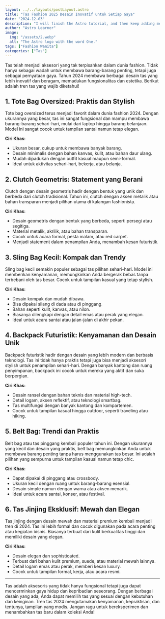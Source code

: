 ```yaml
---
layout: ../../layouts/postLayout.astro
title: "Tas Fashion 2025 Desain Inovatif untuk Setiap Gaya"
date: "2024-12-03"
description: "I will finish the Astro tutorial, and then keep adding more posts. Watch this space for more to come"
author: "Astro Learner"
image:
  img: "/assets/2.webp"
  alt: "The Astro logo with the word One."
tags: ["Fashion Wanita"]
categories: ["Tas"]
---
```



Tas telah menjadi aksesori yang tak terpisahkan dalam dunia fashion. Tidak hanya sebagai wadah untuk membawa barang-barang penting, tetapi juga sebagai pernyataan gaya. Tahun 2024 membawa berbagai desain tas yang lebih inovatif dan beragam, memadukan fungsionalitas dan estetika. Berikut adalah tren tas yang wajib diketahui!

## 1. Tote Bag Oversized: Praktis dan Stylish

Tote bag oversized terus menjadi favorit dalam dunia fashion 2024. Dengan ukurannya yang besar, tas ini sangat fungsional dan mampu membawa barang-barang sehari-hari, mulai dari laptop hingga barang belanjaan. Model ini sangat cocok untuk tampilan santai namun tetap elegan.

**Ciri Khas:**
- Ukuran besar, cukup untuk membawa banyak barang.
- Desain minimalis dengan bahan kanvas, kulit, atau bahan daur ulang.
- Mudah dipadukan dengan outfit kasual maupun semi-formal.
- Ideal untuk aktivitas sehari-hari, bekerja, atau belanja.

## 2. Clutch Geometris: Statement yang Berani

Clutch dengan desain geometris hadir dengan bentuk yang unik dan berbeda dari clutch tradisional. Tahun ini, clutch dengan aksen metalik atau bahan transparan menjadi pilihan utama di kalangan fashionista.

**Ciri Khas:**
- Desain geometris dengan bentuk yang berbeda, seperti persegi atau segitiga.
- Material metalik, akrilik, atau bahan transparan.
- Cocok untuk acara formal, pesta malam, atau red carpet.
- Menjadi statement dalam penampilan Anda, menambah kesan futuristik.

## 3. Sling Bag Kecil: Kompak dan Trendy

Sling bag kecil semakin populer sebagai tas pilihan sehari-hari. Model ini memberikan kenyamanan, memungkinkan Anda bergerak bebas tanpa terbebani oleh tas besar. Cocok untuk tampilan kasual yang tetap stylish.

**Ciri Khas:**
- Desain kompak dan mudah dibawa.
- Bisa dipakai silang di dada atau di pinggang.
- Bahan seperti kulit, kanvas, atau nilon.
- Biasanya dilengkapi dengan detail emas atau perak yang elegan.
- Ideal untuk acara santai atau jalan-jalan di akhir pekan.

## 4. Backpack Futuristik: Kenyamanan dan Desain Unik

Backpack futuristik hadir dengan desain yang lebih modern dan berbasis teknologi. Tas ini tidak hanya praktis tetapi juga bisa menjadi aksesori stylish untuk penampilan sehari-hari. Dengan banyak kantong dan ruang penyimpanan, backpack ini cocok untuk mereka yang aktif dan suka berpergian.

**Ciri Khas:**
- Desain ransel dengan bahan teknis dan material high-tech.
- Detail logam, aksen reflektif, atau teknologi smartbag.
- Tas multifungsi dengan banyak kantong dan kompartemen.
- Cocok untuk tampilan kasual hingga outdoor, seperti traveling atau hiking.

## 5. Belt Bag: Trendi dan Praktis

Belt bag atau tas pinggang kembali populer tahun ini. Dengan ukurannya yang kecil dan desain yang praktis, belt bag memungkinkan Anda untuk membawa barang penting tanpa harus menggunakan tas besar. Ini adalah pilihan yang sempurna untuk tampilan kasual namun tetap chic.

**Ciri Khas:**
- Dapat dipakai di pinggang atau crossbody.
- Ukuran kecil dengan ruang untuk barang-barang esensial.
- Desain simple namun dengan warna atau aksen menarik.
- Ideal untuk acara santai, konser, atau festival.

## 6. Tas Jinjing Eksklusif: Mewah dan Elegan

Tas jinjing dengan desain mewah dan material premium kembali menjadi tren di 2024. Tas ini lebih formal dan cocok digunakan pada acara penting atau kegiatan bisnis. Biasanya terbuat dari kulit berkualitas tinggi dan memiliki desain yang elegan.

**Ciri Khas:**
- Desain elegan dan sophisticated.
- Terbuat dari bahan kulit premium, suede, atau material mewah lainnya.
- Detail logam emas atau perak, memberi kesan luxury.
- Cocok untuk tampilan formal, kerja, atau acara resmi.

---

Tas adalah aksesoris yang tidak hanya fungsional tetapi juga dapat mencerminkan gaya hidup dan kepribadian seseorang. Dengan berbagai desain yang ada, Anda dapat memilih tas yang sesuai dengan kebutuhan dan keinginan. Tren tas 2024 mengutamakan kenyamanan, kepraktisan, dan tentunya, tampilan yang modis. Jangan ragu untuk bereksperimen dan menambahkan tas baru dalam koleksi Anda! 